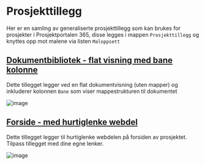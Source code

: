 # Prosjekttillegg

Her er en samling av generaliserte prosjekttillegg som kan brukes for prosjekter i Prosjektportalen 365, disse legges i mappen `Prosjekttillegg` og knyttes opp mot malene via listen `Maloppsett`

## [Dokumentbibliotek - flat visning med bane kolonne](./Dokumentbibliotek_flat_bane.txt)

Dette tillegget legger ved en flat dokumentvisning (uten mapper) og inkluderer kolonnen `Bane` som viser mappestrukturen til dokumentet

![image](https://github.com/Puzzlepart/prosjektportalen365-addons/assets/28678468/d484b2a3-d77f-498c-abdf-25f78c077250)

## [Forside - med hurtiglenke webdel](./Forside_hurtiglenke.txt)

Dette tillegget legger til hurtiglenke webdelen på forsiden av prosjektet. Tilpass tillegget med dine egne lenker.

![image](https://github.com/user-attachments/assets/18576f00-0281-4c87-b91d-7cabf22ccf42)
